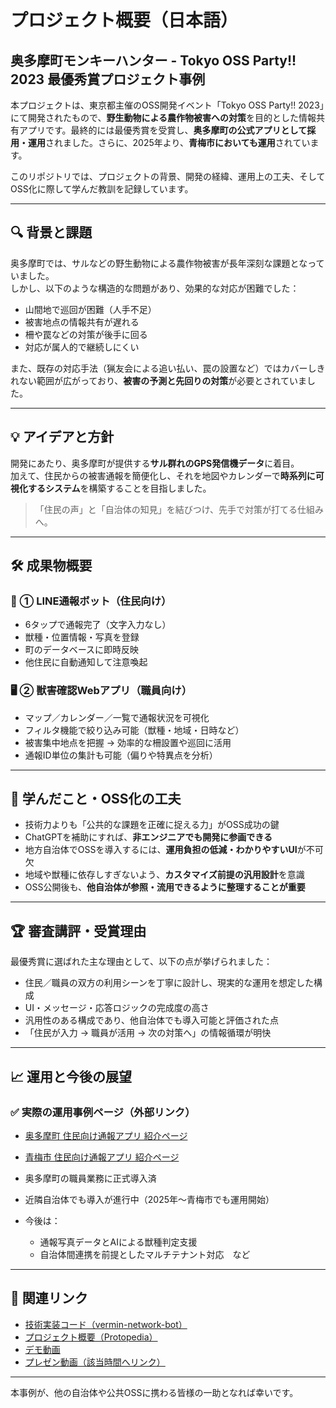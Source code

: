 # プロジェクト概要（日本語）  
## 奥多摩町モンキーハンター - Tokyo OSS Party!! 2023 最優秀賞プロジェクト事例

本プロジェクトは、東京都主催のOSS開発イベント「Tokyo OSS Party!! 2023」にて開発されたもので、**野生動物による農作物被害への対策**を目的とした情報共有アプリです。最終的には最優秀賞を受賞し、**奥多摩町の公式アプリとして採用・運用**されました。さらに、2025年より、**青梅市においても運用**されています。

このリポジトリでは、プロジェクトの背景、開発の経緯、運用上の工夫、そしてOSS化に際して学んだ教訓を記録しています。

---

## 🔍 背景と課題

奥多摩町では、サルなどの野生動物による農作物被害が長年深刻な課題となっていました。  
しかし、以下のような構造的な問題があり、効果的な対応が困難でした：

- 山間地で巡回が困難（人手不足）
- 被害地点の情報共有が遅れる
- 柵や罠などの対策が後手に回る
- 対応が属人的で継続しにくい

また、既存の対応手法（猟友会による追い払い、罠の設置など）ではカバーしきれない範囲が広がっており、**被害の予測と先回りの対策**が必要とされていました。

---

## 💡 アイデアと方針

開発にあたり、奥多摩町が提供する**サル群れのGPS発信機データ**に着目。  
加えて、住民からの被害通報を簡便化し、それを地図やカレンダーで**時系列に可視化するシステム**を構築することを目指しました。

> 「住民の声」と「自治体の知見」を結びつけ、先手で対策が打てる仕組みへ。

---

## 🛠️ 成果物概要

### 📱 ① LINE通報ボット（住民向け）
- 6タップで通報完了（文字入力なし）
- 獣種・位置情報・写真を登録
- 町のデータベースに即時反映
- 他住民に自動通知して注意喚起

### 🖥️ ② 獣害確認Webアプリ（職員向け）
- マップ／カレンダー／一覧で通報状況を可視化
- フィルタ機能で絞り込み可能（獣種・地域・日時など）
- 被害集中地点を把握 → 効率的な柵設置や巡回に活用
- 通報ID単位の集計も可能（偏りや特異点を分析）

---

## 🧠 学んだこと・OSS化の工夫

- 技術力よりも「公共的な課題を正確に捉える力」がOSS成功の鍵
- ChatGPTを補助にすれば、**非エンジニアでも開発に参画できる**
- 地方自治体でOSSを導入するには、**運用負担の低減・わかりやすいUI**が不可欠
- 地域や獣種に依存しすぎないよう、**カスタマイズ前提の汎用設計**を意識
- OSS公開後も、**他自治体が参照・流用できるように整理することが重要**

---

## 🏆 審査講評・受賞理由

最優秀賞に選ばれた主な理由として、以下の点が挙げられました：

- 住民／職員の双方の利用シーンを丁寧に設計し、現実的な運用を想定した構成
- UI・メッセージ・応答ロジックの完成度の高さ
- 汎用性のある構成であり、他自治体でも導入可能と評価された点
- 「住民が入力 → 職員が活用 → 次の対策へ」の情報循環が明快

---

## 📈 運用と今後の展望

### ✅ 実際の運用事例ページ（外部リンク）
- [奥多摩町 住民向け通報アプリ 紹介ページ](https://www.animaldamage.tokyo/okutama/usage/)
- [青梅市 住民向け通報アプリ 紹介ページ](https://www.animaldamage.tokyo/ome/usage/)

- 奥多摩町の職員業務に正式導入済
- 近隣自治体でも導入が進行中（2025年〜青梅市でも運用開始）
- 今後は：
  - 通報写真データとAIによる獣種判定支援
  - 自治体間連携を前提としたマルチテナント対応　など

---

## 🔗 関連リンク

- [技術実装コード（vermin-network-bot）](https://github.com/dx-junkyard/vermin-network-bot)
- [プロジェクト概要（Protopedia）](https://protopedia.net/prototype/3745)
- [デモ動画](https://youtu.be/KglGfMF1-y4)
- [プレゼン動画（該当時間へリンク）](https://www.youtube.com/live/5nZW4lGoQg0?si=l7WUtq4ACzvzqemQ&t=2026)

---

本事例が、他の自治体や公共OSSに携わる皆様の一助となれば幸いです。
